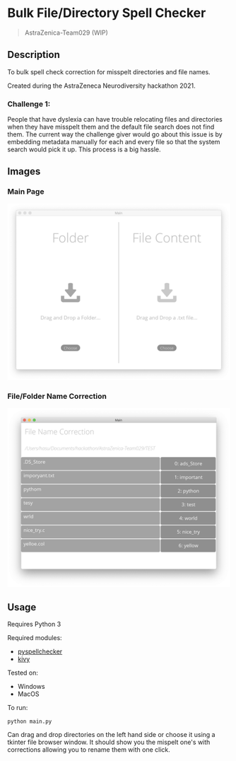 # Bulk File/Directory Spell Checker

> AstraZenica-Team029 (WIP)

## Description
To bulk spell check correction for misspelt directories and file names.

Created during the AstraZeneca Neurodiversity hackathon 2021.

### Challenge 1:
People that have dyslexia can have trouble relocating files and directories when they have misspelt them and the default file search does not find them.
The current way the challenge giver would go about this issue is by embedding metadata manually for each and every file so that the system search would pick it up. This process is a big hassle.

## Images

### Main Page

<img src="./images/readme/Main_Page.png" alt="Main_Page" style="zoom:50%;" />

### File/Folder Name Correction

<img src="./images/readme/File_Name_Correction_Page.png" alt="File_Name_Correction_Pagee" style="zoom:50%;" />


## Usage

Requires Python 3

Required modules:
- [pyspellchecker](https://pypi.org/project/pyspellchecker/)
- [kivy](https://kivy.org/#home)


Tested on:
- Windows
- MacOS

To run:
```
python main.py
```

Can drag and drop directories on the left hand side or choose it using a tkinter file browser window. It should show you the mispelt one's with corrections allowing you to rename them with one click.
